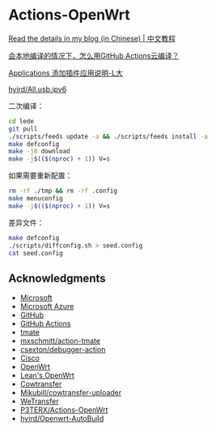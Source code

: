 # Actions-OpenWrt
[Read the details in my blog (in Chinese) | 中文教程](https://p3terx.com/archives/build-openwrt-with-github-actions.html)

[会本地编译的情况下，怎么用GitHub Actions云编译？](https://github.com/coolsnowwolf/lede/issues/2288)

[Applications 添加插件应用说明-L大](https://www.right.com.cn/forum/thread-3682029-1-1.html)

[hyird/All.usb.ipv6](http://op.hyird.xyz/)

二次编译：
```bash
cd lede
git pull
./scripts/feeds update -a && ./scripts/feeds install -a
make defconfig
make -j8 download
make -j$(($(nproc) + 1)) V=s
```
如果需要重新配置：
```bash
rm -rf ./tmp && rm -rf .config
make menuconfig
make -j$(($(nproc) + 1)) V=s
```
差异文件：
```bash
make defconfig
./scripts/diffconfig.sh > seed.config
cat seed.config
```
## Acknowledgments

- [Microsoft](https://www.microsoft.com)
- [Microsoft Azure](https://azure.microsoft.com)
- [GitHub](https://github.com)
- [GitHub Actions](https://github.com/features/actions)
- [tmate](https://github.com/tmate-io/tmate)
- [mxschmitt/action-tmate](https://github.com/mxschmitt/action-tmate)
- [csexton/debugger-action](https://github.com/csexton/debugger-action)
- [Cisco](https://www.cisco.com/)
- [OpenWrt](https://github.com/openwrt/openwrt)
- [Lean's OpenWrt](https://github.com/coolsnowwolf/lede)
- [Cowtransfer](https://cowtransfer.com)
- [Mikubill/cowtransfer-uploader](https://github.com/Mikubill/cowtransfer-uploader)
- [WeTransfer](https://wetransfer.com/)
- [P3TERX/Actions-OpenWrt](https://github.com/P3TERX/Actions-OpenWrt)
- [hyird/Openwrt-AutoBuild](https://github.com/hyird/Action-Openwrt)
